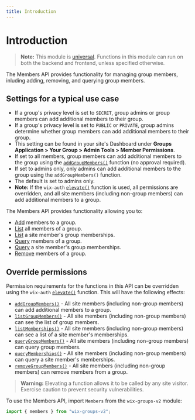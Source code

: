 ```yaml
---
title: Introduction
---
```


# Introduction

> **Note:** This module is
> [universal](/api-overview/api-versions#universal-modules).
> Functions in this module can run on both the backend and frontend,
> unless specified otherwise.

The Members API provides functionality for managing group members, inluding adding, removing, and querying group members.
 
## Settings for a typical use case
+ If a group's privacy level is set to `SECRET`, group admins or group members can add additional members to their group.
+ If a group's privacy level is set to `PUBLIC` or `PRIVATE`, group admins determine whether group members can add additional members to their group. 
+ This setting can be found in your site's Dashboard under **Groups Application > Your Group > Admin Tools > Member Permissions**. 
+ If set to all members, group members can add additional members to the group using the [`addGroupMembers()`](wix-groups-v2/members/addGroupMembers) function (no approval required). 
+ If set to admins only, only admins can add additional members to the group using the `addGroupMembers()` function.
+ The default is set to admins only. 
+ **Note:** If the `wix-auth` [`elevate()`](https://www.wix.com/velo/reference/wix-auth/elevate) function is used, all permissions are overridden, and all site members (including non-group members) can add additional members to a group. 

The Members API provides functionality allowing you to:
 + [Add](wix-groups-v2/members/addgroupmembers) members to a group. 
 + [List](wix-groups-v2/members/listgroupmembers) all members of a group. 
 + [List](wix-groups-v2/members/listmemberships) a site member's group memberships. 
 + [Query](wix-groups-v2/members/querygroupmembers) members of a group. 
 + [Query](wix-groups-v2/members/querymemberships) a site member's group memberships. 
 + [Remove](wix-groups-v2/members/removegroupmembers) members of a group.   

## Override permissions
Permission requirements for the functions in this API can be overridden using the `wix-auth` [`elevate()`](https://www.wix.com/velo/reference/wix-auth/elevate) function. This will have the following effects:
 + [`addGroupMembers()`](wix-groups-v2/members/addgroupmembers) - All site members (including non-group members) can add additional members to a group.
 + [`listGroupMembers()`](wix-groups-v2/members/listGroupMembers) - All site members (including non-group members) can see the list of group members.
 + [`listMemberships()`](wix-groups-v2/members/listMemberships) - All site members (including non-group members) can see a list of a site member's memberships.
 + [`queryGroupMembers()`](wix-groups-v2/members/queryGroupMembers) - All site members (including non-group members) can query group members.
 + [`queryMemberships()`](wix-groups-v2/members/queryMemberships) - All site members (including non-group members) can query a site member's memberships.
 + [`removeGroupMembers()`](wix-groups-v2/members/removeGroupMembers) - All site members (including non-group members) can remove members from a group.

<blockquote class='warning'>
<p><strong>Warning:</strong> Elevating a function allows it to be called by any site visitor. Exercise caution to prevent security vulnerabilities.</p>
</blockquote>

To use the Members API, import `Members` from the `wix-groups-v2` module:

```javascript
import { members } from "wix-groups-v2";
```
